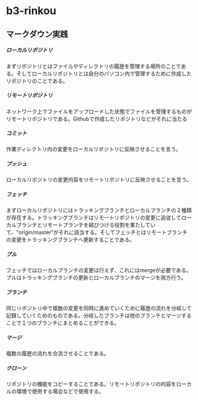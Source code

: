 # b3-rinkou
## マークダウン実践
##### ローカルリポジトリ
まずリポジトリとはファイルやディレクトリの履歴を管理する場所のことである。そしてローカルリポジトリとは自分のパソコン内で管理するために作成したリポジトリのことである。
##### リモートリポジトリ
ネットワーク上でファイルをアップロードした状態でファイルを管理するものがリモートリポジトリである。Githubで作成したリポジトリなどがそれに当たる
##### コミット
作業ディレクトリ内の変更をローカルリポジトリに反映させることを言う。
##### プッシュ
ローカルリポジトリの変更内容をリモートリポジトリに反映させることを言う。
##### フェッチ
まずローカルリポジトリにはトラッキングブランチとローカルブランチの２種類が存在する。トラッキングブランチはリモートリポジトリの変更に追従してローカルブランチとリモートブランチを結びつける役割を果たしていて、"origin/master"がそれに該当する。そしてフェッチとはリモートブランチの変更をトラッキングブランチへ更新することである。
##### プル
フェッチではローカルブランチの変更は行えず、これにはmergeが必要である。プルはトラッキングブランチの更新とローカルブランチのマージを両方行う。
##### ブランチ
同じリポジトリ中で複数の変更を同時に進めていくために履歴の流れを分岐して記録していくためのものである。分岐したブランチは他のブランチとマージすることで１つのブランチにまとめることができる。
##### マージ
複数の履歴の流れを合流させることである。
##### クローン
リポジトリの機能をコピーすることである。リモートリポジトリの内容をローカルの環境で使用する場合などで使用する。
